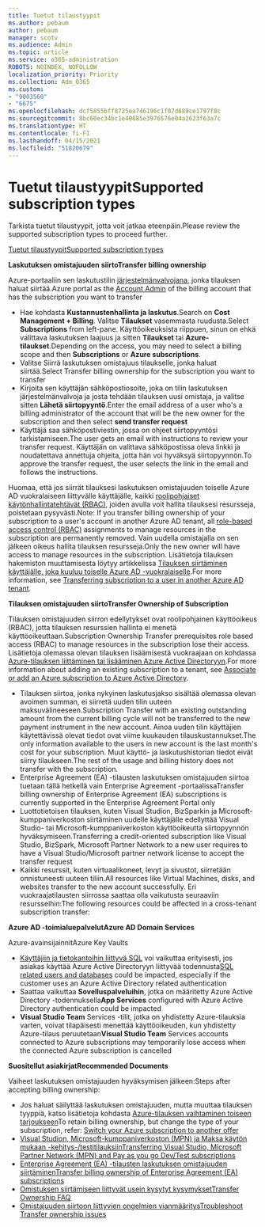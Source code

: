 ```yaml
---
title: Tuetut tilaustyypit
ms.author: pebaum
author: pebaum
manager: scotv
ms.audience: Admin
ms.topic: article
ms.service: o365-administration
ROBOTS: NOINDEX, NOFOLLOW
localization_priority: Priority
ms.collection: Adm_O365
ms.custom:
- "9003560"
- "6675"
ms.openlocfilehash: dcf5855bff8725ea746196c1f07d689ce1797f8c
ms.sourcegitcommit: 8bc60ec34bc1e40685e3976576e04a2623f63a7c
ms.translationtype: HT
ms.contentlocale: fi-FI
ms.lasthandoff: 04/15/2021
ms.locfileid: "51820679"
---
```

# <a name="supported-subscription-types"></a><span data-ttu-id="3524b-102">Tuetut tilaustyypit</span><span class="sxs-lookup"><span data-stu-id="3524b-102">Supported subscription types</span></span>

<span data-ttu-id="3524b-103">Tarkista tuetut tilaustyypit, jotta voit jatkaa eteenpäin.</span><span class="sxs-lookup"><span data-stu-id="3524b-103">Please review the supported subscription types to proceed further.</span></span>

[<span data-ttu-id="3524b-104">Tuetut tilaustyypit</span><span class="sxs-lookup"><span data-stu-id="3524b-104">Supported subscription types</span></span>](https://docs.microsoft.com/azure/billing/billing-subscription-transfer?WT.mc_id=Portal-Microsoft_Azure_Support#supported-subscription-types)

<span data-ttu-id="3524b-105">**Laskutuksen omistajuuden siirto**</span><span class="sxs-lookup"><span data-stu-id="3524b-105">**Transfer billing ownership**</span></span>

<span data-ttu-id="3524b-106">Azure-portaaliin sen laskutustilin [järjestelmänvalvojana](https://ms.portal.azure.com/), jonka tilauksen haluat siirtää.</span><span class="sxs-lookup"><span data-stu-id="3524b-106">Azure portal as the [Account Admin](https://ms.portal.azure.com/) of the billing account that has the subscription you want to transfer</span></span>

- <span data-ttu-id="3524b-107">Hae kohdasta **Kustannustenhallinta ja laskutus**.</span><span class="sxs-lookup"><span data-stu-id="3524b-107">Search on **Cost Management + Billing**.</span></span> <span data-ttu-id="3524b-108">Valitse **Tilaukset** vasemmasta ruudusta.</span><span class="sxs-lookup"><span data-stu-id="3524b-108">Select **Subscriptions** from left-pane.</span></span> <span data-ttu-id="3524b-109">Käyttöoikeuksista riippuen, sinun on ehkä valittava laskutuksen laajuus ja sitten **Tilaukset** tai **Azure-tilaukset**.</span><span class="sxs-lookup"><span data-stu-id="3524b-109">Depending on the access, you may need to select a billing scope and then **Subscriptions** or **Azure subscriptions**.</span></span>
- <span data-ttu-id="3524b-110">Valitse Siirrä laskutuksen omistajuus tilaukselle, jonka haluat siirtää.</span><span class="sxs-lookup"><span data-stu-id="3524b-110">Select Transfer billing ownership for the subscription you want to transfer</span></span>
- <span data-ttu-id="3524b-111">Kirjoita sen käyttäjän sähköpostiosoite, joka on tilin laskutuksen järjestelmänvalvoja ja josta tehdään tilauksen uusi omistaja, ja valitse sitten **Lähetä siirtopyyntö**.</span><span class="sxs-lookup"><span data-stu-id="3524b-111">Enter the email address of a user who's a billing administrator of the account that will be the new owner for the subscription and then select **send transfer request**</span></span>
- <span data-ttu-id="3524b-112">Käyttäjä saa sähköpostiviestin, jossa on ohjeet siirtopyyntösi tarkistamiseen.</span><span class="sxs-lookup"><span data-stu-id="3524b-112">The user gets an email with instructions to review your transfer request.</span></span> <span data-ttu-id="3524b-113">Käyttäjän on valittava sähköpostissa oleva linkki ja noudatettava annettuja ohjeita, jotta hän voi hyväksyä siirtopyynnön.</span><span class="sxs-lookup"><span data-stu-id="3524b-113">To approve the transfer request, the user selects the link in the email and follows the instructions.</span></span>

<span data-ttu-id="3524b-114">Huomaa, että jos siirrät tilauksesi laskutuksen omistajuuden toiselle Azure AD vuokralaiseen liittyvälle käyttäjälle, kaikki [roolipohjaiset käytönhallintatehtävät (RBAC)](https://docs.microsoft.com/azure/role-based-access-control/overview?WT.mc_id=Portal-Microsoft_Azure_Support), joiden avulla voit hallita tilauksesi resursseja, poistetaan pysyvästi.</span><span class="sxs-lookup"><span data-stu-id="3524b-114">Note: If you transfer billing ownership of your subscription to a user's account in another Azure AD tenant, all [role-based access control (RBAC)](https://docs.microsoft.com/azure/role-based-access-control/overview?WT.mc_id=Portal-Microsoft_Azure_Support) assignments to manage resources in the subscription are permanently removed.</span></span> <span data-ttu-id="3524b-115">Vain uudella omistajalla on sen jälkeen oikeus hallita tilauksen resursseja.</span><span class="sxs-lookup"><span data-stu-id="3524b-115">Only the new owner will have access to manage resources in the subscription.</span></span> <span data-ttu-id="3524b-116">Lisätietoja tilauksen hakemiston muuttamisesta löytyy artikkelissa [Tilauksen siirtäminen käyttäjälle, joka kuuluu toiselle Azure AD -vuokralaiselle](https://docs.microsoft.com/azure/active-directory/managed-identities-azure-resources/known-issues?WT.mc_id=Portal-Microsoft_Azure_Support).</span><span class="sxs-lookup"><span data-stu-id="3524b-116">For more information, see [Transferring subscription to a user in another Azure AD tenant](https://docs.microsoft.com/azure/active-directory/managed-identities-azure-resources/known-issues?WT.mc_id=Portal-Microsoft_Azure_Support).</span></span>

<span data-ttu-id="3524b-117">**Tilauksen omistajuuden siirto**</span><span class="sxs-lookup"><span data-stu-id="3524b-117">**Transfer Ownership of Subscription**</span></span>

<span data-ttu-id="3524b-118">Tilauksen omistajuuden siirron edellytykset ovat roolipohjainen käyttöoikeus (RBAC), jotta tilauksen resurssien hallinta ei menetä käyttöoikeuttaan.</span><span class="sxs-lookup"><span data-stu-id="3524b-118">Subscription Ownership Transfer prerequisites role based access (RBAC) to manage resources in the subscription lose their access.</span></span> <span data-ttu-id="3524b-119">Lisätietoja olemassa olevan tilauksen lisäämisestä vuokraajaan on kohdassa [Azure-tilauksen liittäminen tai lisääminen Azure Active Directoryyn](https://docs.microsoft.com/azure/active-directory/fundamentals/active-directory-how-subscriptions-associated-directory?WT.mc_id=Portal-Microsoft_Azure_Support).</span><span class="sxs-lookup"><span data-stu-id="3524b-119">For more information about adding an existing subscription to a tenant, see [Associate or add an Azure subscription to Azure Active Directory](https://docs.microsoft.com/azure/active-directory/fundamentals/active-directory-how-subscriptions-associated-directory?WT.mc_id=Portal-Microsoft_Azure_Support).</span></span>

- <span data-ttu-id="3524b-120">Tilauksen siirtoa, jonka nykyinen laskutusjakso sisältää olemassa olevan avoimen summan, ei siirretä uuden tilin uuteen maksuvälineeseen.</span><span class="sxs-lookup"><span data-stu-id="3524b-120">Subscription Transfer with an existing outstanding amount from the current billing cycle will not be transferred to the new payment instrument in the new account.</span></span> <span data-ttu-id="3524b-121">Ainoa uuden tilin käyttäjien käytettävissä olevat tiedot ovat viime kuukauden tilauskustannukset.</span><span class="sxs-lookup"><span data-stu-id="3524b-121">The only information available to the users in new account is the last month's cost for your subscription.</span></span> <span data-ttu-id="3524b-122">Muut käyttö- ja laskutushistorian tiedot eivät siirry tilaukseen.</span><span class="sxs-lookup"><span data-stu-id="3524b-122">The rest of the usage and billing history does not transfer with the subscription.</span></span>
- <span data-ttu-id="3524b-123">Enterprise Agreement (EA) -tilausten laskutuksen omistajuuden siirtoa tuetaan tällä hetkellä vain Enterprise Agreement -portaalissa</span><span class="sxs-lookup"><span data-stu-id="3524b-123">Transfer billing ownership of Enterprise Agreement (EA) subscriptions is currently supported in the Enterprise Agreement Portal only</span></span>
- <span data-ttu-id="3524b-124">Luottotietoisen tilauksen, kuten Visual Studion, BizSparkin ja Microsoft-kumppaniverkoston siirtäminen uudelle käyttäjälle edellyttää Visual Studio- tai Microsoft-kumppaniverkoston käyttöoikeutta siirtopyynnön hyväksymiseen.</span><span class="sxs-lookup"><span data-stu-id="3524b-124">Transferring a credit-oriented subscription like Visual Studio, BizSpark, Microsoft Partner Network to a new user requires to have a Visual Studio/Microsoft partner network license to accept the transfer request</span></span>
- <span data-ttu-id="3524b-125">Kaikki resurssit, kuten virtuaalikoneet, levyt ja sivustot, siirretään onnistuneesti uuteen tiliin.</span><span class="sxs-lookup"><span data-stu-id="3524b-125">All resources like Virtual Machines, disks, and websites transfer to the new account successfully.</span></span> <span data-ttu-id="3524b-126">Eri vuokraajatilausten siirrossa saattaa olla vaikutusta seuraaviin resursseihin:</span><span class="sxs-lookup"><span data-stu-id="3524b-126">The following resources could be affected in a cross-tenant subscription transfer:</span></span>

<span data-ttu-id="3524b-127">**Azure AD -toimialuepalvelut**</span><span class="sxs-lookup"><span data-stu-id="3524b-127">**Azure AD Domain Services**</span></span>

<span data-ttu-id="3524b-128">Azure-avainsijainnit</span><span class="sxs-lookup"><span data-stu-id="3524b-128">Azure Key Vaults</span></span>

- <span data-ttu-id="3524b-129">[Käyttäjiin ja tietokantoihin liittyvä SQL](https://docs.microsoft.com/azure/sql-database/sql-database-aad-authentication-configure?WT.mc_id=Portal-Microsoft_Azure_Support) voi vaikuttaa erityisesti, jos asiakas käyttää Azure Active Directoryyn liittyvää todennusta</span><span class="sxs-lookup"><span data-stu-id="3524b-129">[SQL related users and databases](https://docs.microsoft.com/azure/sql-database/sql-database-aad-authentication-configure?WT.mc_id=Portal-Microsoft_Azure_Support) could be impacted, especially if the customer uses an Azure Active Directory related authentication</span></span>
- <span data-ttu-id="3524b-130">Saattaa vaikuttaa **Sovelluspalveluihin**, jotka on määritetty Azure Active Directory -todennuksella</span><span class="sxs-lookup"><span data-stu-id="3524b-130">**App Services** configured with Azure Active Directory authentication could be impacted</span></span>
- <span data-ttu-id="3524b-131">**Visual Studio Team** Services -tilit, jotka on yhdistetty Azure-tilauksia varten, voivat tilapäisesti menettää käyttöoikeuden, kun yhdistetty Azure-tilaus peruutetaan</span><span class="sxs-lookup"><span data-stu-id="3524b-131">**Visual Studio Team** Services accounts connected to Azure subscriptions may temporarily lose access when the connected Azure subscription is cancelled</span></span>

<span data-ttu-id="3524b-132">**Suositellut asiakirjat**</span><span class="sxs-lookup"><span data-stu-id="3524b-132">**Recommended Documents**</span></span>

<span data-ttu-id="3524b-133">Vaiheet laskutuksen omistajuuden hyväksymisen jälkeen:</span><span class="sxs-lookup"><span data-stu-id="3524b-133">Steps after accepting billing ownership:</span></span>

- <span data-ttu-id="3524b-134">Jos haluat säilyttää laskutuksen omistajuuden, mutta muuttaa tilauksen tyyppiä, katso lisätietoja kohdasta [Azure-tilauksen vaihtaminen toiseen tarjoukseen](https://docs.microsoft.com/azure/billing/billing-how-to-switch-azure-offer?WT.mc_id=Portal-Microsoft_Azure_Support)</span><span class="sxs-lookup"><span data-stu-id="3524b-134">To retain billing ownership, but change the type of your subscription, refer: [Switch your Azure subscription to another offer](https://docs.microsoft.com/azure/billing/billing-how-to-switch-azure-offer?WT.mc_id=Portal-Microsoft_Azure_Support)</span></span>
- [<span data-ttu-id="3524b-135">Visual Studion, Microsoft-kumppaniverkoston (MPN) ja Maksa käytön mukaan -kehitys-/testitilauksiin</span><span class="sxs-lookup"><span data-stu-id="3524b-135">Transferring Visual Studio, Microsoft Partner Network (MPN) and Pay as you go Dev/Test subscriptions</span></span>](https://docs.microsoft.com/azure/billing/billing-subscription-transfer?WT.mc_id=Portal-Microsoft_Azure_Support#transferring-visual-studio-microsoft-partner-network-mpn-and-pay-as-you-go-devtest-subscriptions)
- [<span data-ttu-id="3524b-136">Enterprise Agreement (EA) -tilausten laskutuksen omistajuuden siirtäminen</span><span class="sxs-lookup"><span data-stu-id="3524b-136">Transfer billing ownership of Enterprise Agreement (EA) subscriptions</span></span>](https://docs.microsoft.com/azure/billing/billing-subscription-transfer?WT.mc_id=Portal-Microsoft_Azure_Support#transfer-billing-ownership-of-enterprise-agreement-ea-subscriptions)
- [<span data-ttu-id="3524b-137">Omistuksen siirtämiseen liittyvät usein kysytyt kysymykset</span><span class="sxs-lookup"><span data-stu-id="3524b-137">Transfer Ownership FAQ</span></span>](https://docs.microsoft.com/azure/billing/billing-subscription-transfer?WT.mc_id=Portal-Microsoft_Azure_Support#frequently-asked-questions-faq-for-senders)
- [<span data-ttu-id="3524b-138">Omistajuuden siirtoon liittyvien ongelmien vianmääritys</span><span class="sxs-lookup"><span data-stu-id="3524b-138">Troubleshoot Transfer ownership issues</span></span>](https://docs.microsoft.com/azure/billing/billing-subscription-transfer?WT.mc_id=Portal-Microsoft_Azure_Support#troubleshooting)